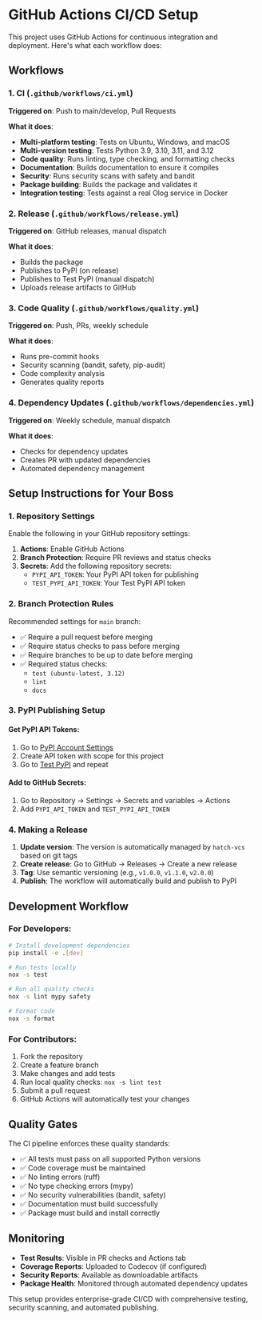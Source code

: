 # GitHub Actions CI/CD Setup

This project uses GitHub Actions for continuous integration and deployment. Here's what each workflow does:

## Workflows

### 1. CI (`.github/workflows/ci.yml`)
**Triggered on**: Push to main/develop, Pull Requests

**What it does**:
- **Multi-platform testing**: Tests on Ubuntu, Windows, and macOS
- **Multi-version testing**: Tests Python 3.9, 3.10, 3.11, and 3.12
- **Code quality**: Runs linting, type checking, and formatting checks
- **Documentation**: Builds documentation to ensure it compiles
- **Security**: Runs security scans with safety and bandit
- **Package building**: Builds the package and validates it
- **Integration testing**: Tests against a real Olog service in Docker

### 2. Release (`.github/workflows/release.yml`)
**Triggered on**: GitHub releases, manual dispatch

**What it does**:
- Builds the package
- Publishes to PyPI (on release)
- Publishes to Test PyPI (manual dispatch)
- Uploads release artifacts to GitHub

### 3. Code Quality (`.github/workflows/quality.yml`)
**Triggered on**: Push, PRs, weekly schedule

**What it does**:
- Runs pre-commit hooks
- Security scanning (bandit, safety, pip-audit)
- Code complexity analysis
- Generates quality reports

### 4. Dependency Updates (`.github/workflows/dependencies.yml`)
**Triggered on**: Weekly schedule, manual dispatch

**What it does**:
- Checks for dependency updates
- Creates PR with updated dependencies
- Automated dependency management

## Setup Instructions for Your Boss

### 1. Repository Settings
Enable the following in your GitHub repository settings:

1. **Actions**: Enable GitHub Actions
2. **Branch Protection**: Require PR reviews and status checks
3. **Secrets**: Add the following repository secrets:
   - `PYPI_API_TOKEN`: Your PyPI API token for publishing
   - `TEST_PYPI_API_TOKEN`: Your Test PyPI API token

### 2. Branch Protection Rules
Recommended settings for `main` branch:
- ✅ Require a pull request before merging
- ✅ Require status checks to pass before merging
- ✅ Require branches to be up to date before merging
- ✅ Required status checks:
  - `test (ubuntu-latest, 3.12)`
  - `lint`
  - `docs`

### 3. PyPI Publishing Setup

#### Get PyPI API Tokens:
1. Go to [PyPI Account Settings](https://pypi.org/manage/account/)
2. Create API token with scope for this project
3. Go to [Test PyPI](https://test.pypi.org/manage/account/) and repeat

#### Add to GitHub Secrets:
1. Go to Repository → Settings → Secrets and variables → Actions
2. Add `PYPI_API_TOKEN` and `TEST_PYPI_API_TOKEN`

### 4. Making a Release

1. **Update version**: The version is automatically managed by `hatch-vcs` based on git tags
2. **Create release**: Go to GitHub → Releases → Create a new release
3. **Tag**: Use semantic versioning (e.g., `v1.0.0`, `v1.1.0`, `v2.0.0`)
4. **Publish**: The workflow will automatically build and publish to PyPI

## Development Workflow

### For Developers:
```bash
# Install development dependencies
pip install -e .[dev]

# Run tests locally
nox -s test

# Run all quality checks
nox -s lint mypy safety

# Format code
nox -s format
```

### For Contributors:
1. Fork the repository
2. Create a feature branch
3. Make changes and add tests
4. Run local quality checks: `nox -s lint test`
5. Submit a pull request
6. GitHub Actions will automatically test your changes

## Quality Gates

The CI pipeline enforces these quality standards:
- ✅ All tests must pass on all supported Python versions
- ✅ Code coverage must be maintained
- ✅ No linting errors (ruff)
- ✅ No type checking errors (mypy)
- ✅ No security vulnerabilities (bandit, safety)
- ✅ Documentation must build successfully
- ✅ Package must build and install correctly

## Monitoring

- **Test Results**: Visible in PR checks and Actions tab
- **Coverage Reports**: Uploaded to Codecov (if configured)
- **Security Reports**: Available as downloadable artifacts
- **Package Health**: Monitored through automated dependency updates

This setup provides enterprise-grade CI/CD with comprehensive testing, security scanning, and automated publishing.
